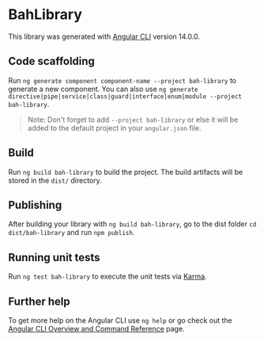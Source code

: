# BahLibrary

This library was generated with [Angular CLI](https://github.com/angular/angular-cli) version 14.0.0.

## Code scaffolding

Run `ng generate component component-name --project bah-library` to generate a new component. You can also use `ng generate directive|pipe|service|class|guard|interface|enum|module --project bah-library`.
> Note: Don't forget to add `--project bah-library` or else it will be added to the default project in your `angular.json` file. 

## Build

Run `ng build bah-library` to build the project. The build artifacts will be stored in the `dist/` directory.

## Publishing

After building your library with `ng build bah-library`, go to the dist folder `cd dist/bah-library` and run `npm publish`.

## Running unit tests

Run `ng test bah-library` to execute the unit tests via [Karma](https://karma-runner.github.io).

## Further help

To get more help on the Angular CLI use `ng help` or go check out the [Angular CLI Overview and Command Reference](https://angular.io/cli) page.
